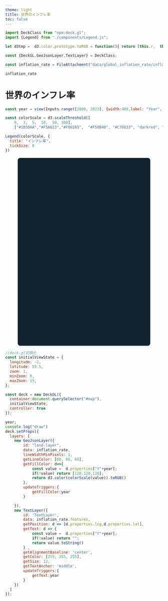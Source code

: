 ```yaml
---
theme: light
title: 世界のインフレ率
toc: false
---
```


```js
import DeckClass from "npm:deck.gl";
import {Legend} from "./components/Legend.js";
```


```js
let d3tmp =  d3.color.prototype.toRGB = function(){ return [this.r,  this.g, this.b] }
```

```js
const {DeckGL,GeoJsonLayer,TextLayer} = DeckClass;
```

```js
const inflation_rate = FileAttachment("data/global_inflation_rate/inflation-s.json").json();
```

```js
inflation_rate
```

# 世界のインフレ率

```js
const year = view(Inputs.range([2000, 2023], {width:400,label: "Year", step: 1, value:2023}));
```

```js
const colorScale = d3.scaleThreshold([
    0,  3,  5,  10,  50, 100],
    ["#1B5DAA","#F5A623","#F86285",  "#F50B40", "#C70833", "darkred", "#220000" ]  )
```

```js
Legend(colorScale, {
  title: "インフレ率",
  tickSize: 0
})
```


<figure style="max-width: none; position: relative;">
  <div id="map" style="border-radius: 8px; overflow: hidden; background: rgb(18, 35, 48); height: 600px; margin: 1rem 0; "></div>
</figure>




```js
//deck.gl初期化
const initialViewState = {
  longitude: -2,
  latitude: 53.5,
  zoom: 1,
  minZoom: 0,
  maxZoom: 15,
};
```

```js
const deck = new DeckGL({
  container:document.querySelector("#map"),
  initialViewState,
  controller: true
});
```



```js
year;
console.log("draw")
deck.setProps({
  layers: [
    new GeoJsonLayer({
        id: "land-layer",
        data: inflation_rate,
        lineWidthMinPixels: 1,
        getLineColor: [60, 60, 60],
        getFillColor: d=>{
            const value =  d.properties["Y"+year];
            if(!value) return [120,120,120];
            return d3.color(colorScale(value)).toRGB()
        },
        updateTriggers:{
            getFillColor:year
        }

    }),
    new TextLayer({
        id: 'TextLayer',
        data: inflation_rate.features,
        getPosition: d => [d.properties.lng,d.properties.lat],
        getText: d => {
            const value =  d.properties["Y"+year];
            if(!value) return "";
            return value.toString()
        } ,
        getAlignmentBaseline: 'center',
        getColor: [255, 255, 255],
        getSize: 12,
        getTextAnchor: 'middle',
        updateTriggers:{
            getText:year
        }
    })
  ]
});

 ```



